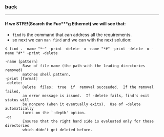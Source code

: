 ### [back](https://github.com/idevHive/42/tree/master/Piscines/C/Day00/files/ex10)

------------------------------------------
#### If we STFE!(Search the Fuc***g Ethernet) we will see that:

* `find` is the command that can address all the requirements.
* so next we can `man find` and we can with the next solution:

```
$ find . -name "*~" -print -delete -o -name "*#" -print -delete -o -name "#*" -print -delete

-name [pattern]
		Base of file name (the path with the leading directories removed)
		matches shell pattern.
-print [format]
-delete:
		Delete  files;  true  if  removal succeeded.  If the removal failed,
		an error message is issued.  If -delete fails, find's exit status will
		be nonzero (when it eventually exits).  Use of -delete automatically
		turns on the `-depth' option.
-o:
		Ensures that the right hand side is evaluated only for those directories
		which didn't get deleted before.
```
